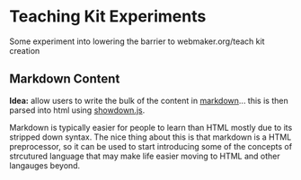 # Teaching Kit Experiments

Some experiment into lowering the barrier to webmaker.org/teach kit creation

## Markdown Content
**Idea:** allow users to write the bulk of the content in [markdown](http://daringfireball.net/projects/markdown/)... this is then parsed into html using [showdown.js](https://github.com/coreyti/showdown).

Markdown is typically easier for people to learn than HTML mostly due to its stripped down syntax. The nice thing about this is that markdown is a HTML preprocessor, so it can be used to start introducing some of the concepts of strcutured language that may make life easier moving to HTML and other langauges beyond.
